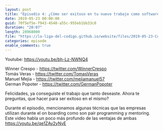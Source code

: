 ```yaml
---
layout: post
title: "Episodio 4: ¿Cómo ser exitoso en tu nuevo trabajo como software developer?"
date: 2019-05-23 00:00:00
guid: 70f5ef5e-f943-4548-a55c-955eb1bb33c0
duration: "20:07"
length: 28968000
file: "https://la-liga-del-codigo.github.io/website/files/2019-05-23-Como-ser-exitoso-en-tu-nuevo-trabajo-como-software-developer.mp3"
categories: episode
enable_comments: true
---
```


Youtube: https://youtu.be/bh-Lz-NWNQ4

Winner Crespo - https://twitter.com/WinnerCrespo
<br/>Tomás Veras - https://twitter.com/TomasVeras
<br/>Manuel Mejia - https://twitter.com/mejiamanuel57
<br/>German Popoter - https://twitter.com/GermanPopoter

Felicidades, ya conseguiste el trabajo que tanto deseaste. Ahora te preguntas, que hacer para ser exitoso en el mismo?

Durante el episodio, mencionamos algunas técnicas que las empresas utilizan durante el on boarding como son pair programming  y mentoring. Este video habla un poco más profundo de las ventajas de ambas https://youtu.be/qe1ZAy2yNvE
